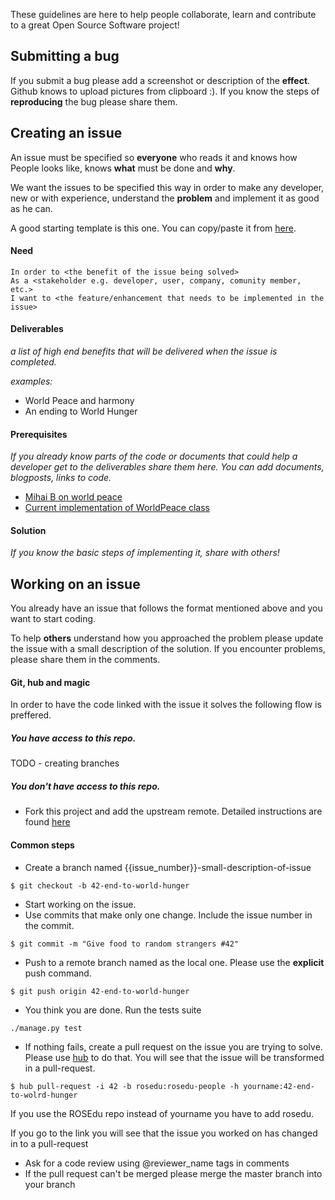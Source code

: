 These guidelines are here to help people collaborate, learn and contribute to a great Open Source Software project!

## Submitting a bug
If you submit a bug please add a screenshot or description of the __effect__. Github knows to upload pictures from clipboard :).
If you know the steps of __reproducing__ the bug please share them.

## Creating an issue

An issue must be specified so __everyone__ who reads it and knows how People looks like, knows __what__ must be done and __why__.

We want the issues to be specified this way in order to make any developer, new or with experience, understand the __problem__ and implement it as good as he can.

A good starting template is this one. You can copy/paste it from [here](https://raw.github.com/rosedu/rosedu-people/master/doc/issue_template.md).

#### Need

``` gherkin
In order to <the benefit of the issue being solved>
As a <stakeholder e.g. developer, user, company, comunity member, etc.>
I want to <the feature/enhancement that needs to be implemented in the issue>
```

#### Deliverables
_a list of high end benefits that will be delivered when the issue is completed._

_examples:_
- World Peace and harmony
- An ending to World Hunger
 

#### Prerequisites
_If you already know parts of the code or documents that could help a developer get to the deliverables share them here._
_You can add documents, blogposts, links to code._

- [Mihai B on world peace](http://mihaibivol.worldpeace.org)
- [Current implementation of WorldPeace class](http://somelinktoafile)

#### Solution
_If you know the basic steps of implementing it, share with others!_

## Working on an issue

You already have an issue that follows the format mentioned above and you want to start coding.

To help __others__ understand how you approached the problem please update the issue with a small description of the solution.
If you encounter problems, please share them in the comments.

#### Git, hub and magic
In order to have the code linked with the issue it solves the following flow is preffered.

##### You have access to this repo.
TODO - creating branches

##### You don't have access to this repo.
- Fork this project and add the upstream remote. Detailed instructions are found [here](https://help.github.com/articles/fork-a-repo)

#### Common steps
- Create a branch named {{issue_number}}-small-description-of-issue
```
$ git checkout -b 42-end-to-world-hunger
```

- Start working on the issue.
- Use commits that make only one change. Include the issue number in the commit.
```
$ git commit -m "Give food to random strangers #42"
```

- Push to a remote branch named as the local one. Please use the __explicit__ push command.
```
$ git push origin 42-end-to-world-hunger
```

- You think you are done. Run the tests suite
```
./manage.py test
```

- If nothing fails, create a pull request on the issue you are trying to solve. Please use [hub](TODO) to do that.
You will see that the issue will be transformed in a pull-request.
```
$ hub pull-request -i 42 -b rosedu:rosedu-people -h yourname:42-end-to-wolrd-hunger
```
If you use the ROSEdu repo instead of yourname you have to add rosedu.

If you go to the link you will see that the issue you worked on has changed in to a pull-request

- Ask for a code review using @reviewer_name tags in comments
- If the pull request can't be merged please merge the master branch into your branch

